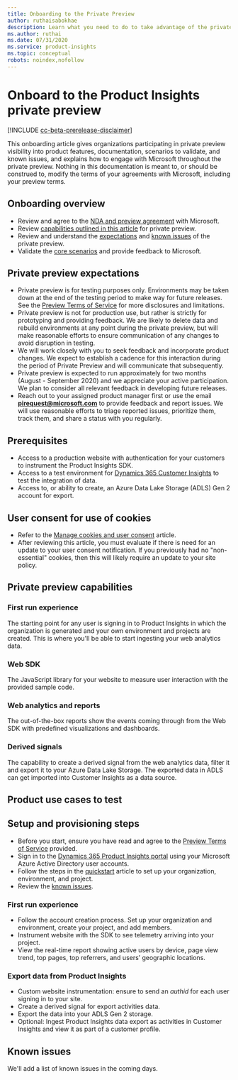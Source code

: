 ```yaml
---
title: Onboarding to the Private Preview
author: ruthaisabokhae
description: Learn what you need to do to take advantage of the private preview capabilities of Dynamics 365 Product Insights
ms.author: ruthai
ms.date: 07/31/2020
ms.service: product-insights
ms.topic: conceptual
robots: noindex,nofollow
---
```


# Onboard to the Product Insights private preview

[!INCLUDE [cc-beta-prerelease-disclaimer]( ../includes/cc-beta-prerelease-disclaimer.md)]

This onboarding article gives organizations participating in private preview visibility into product features, documentation, scenarios to validate, and known issues, and explains how to engage with Microsoft throughout the private preview. Nothing in this documentation is meant to, or should be construed to, modify the terms of your agreements with Microsoft, including your preview terms.

## Onboarding overview

*	Review and agree to the [NDA and preview agreement](../preview/preview-terms.md) with Microsoft.  
*	Review [capabilities outlined in this article](#private-preview-capabilities) for private preview.  
*	Review and understand the [expectations](#private-preview-expectations) and [known issues](#known-issues) of the private preview.  
*	Validate the [core scenarios](#product-use-cases-to-test) and provide feedback to Microsoft.

## Private preview expectations

*	Private preview is for testing purposes only. Environments may be taken down at the end of the testing period to make way for future releases. See the [Preview Terms of Service](../preview/preview-terms.md) for more disclosures and limitations.  
*	Private preview is not for production use, but rather is strictly for prototyping and providing feedback. We are likely to delete data and rebuild environments at any point during the private preview, but will make reasonable efforts to ensure communication of any changes to avoid disruption in testing.   
*	We will work closely with you to seek feedback and incorporate product changes. We expect to establish a cadence for this interaction during the period of Private Preview and will communicate that subsequently.  
*	Private preview is expected to run approximately for two months (August - September 2020) and we appreciate your active participation. We plan to consider all relevant feedback  in developing future releases.  
*	Reach out to your assigned product manager first or use the email **[pirequest@microsoft.com](mailto:pirequest@microsoft.com)** to provide feedback and report issues. We will use reasonable efforts to triage reported issues, prioritize them, track them, and share a status with you regularly.  
	
## Prerequisites

*	Access to a production website with authentication for your customers to instrument the Product Insights SDK.
*	Access to a test environment for [Dynamics 365 Customer Insights](https://dynamics.microsoft.com/ai/customer-insights/) to test the integration of data.
*	Access to, or ability to create, an Azure Data Lake Storage (ADLS) Gen 2 account for export.

## User consent for use of cookies

*	Refer to the [Manage cookies and user consent](user-consent-storage.md) article.
*	After reviewing this article, you must evaluate if there is need for an update to your user consent notification. If you previously had no "non-essential" cookies, then this will likely require an update to your site policy.

## Private preview capabilities

### First run experience

The starting point for any user is signing in to Product Insights in which the organization is generated and your own environment and projects are created. This is where you'll be able to start ingesting your web analytics data.

### Web SDK

The JavaScript library for your website to measure user interaction with the provided sample code.

### Web analytics and reports

The out-of-the-box reports show the events coming through from the Web SDK with predefined visualizations and dashboards.

### Derived signals

The capability to create a derived signal from the web analytics data, filter it and export it to your Azure Data Lake Storage. The exported data in ADLS can get imported into Customer Insights as a data source.

## Product use cases to test

## Setup and provisioning steps

*	Before you start, ensure you have read and agree to the [Preview Terms of Service](../preview/preview-terms.md) provided.
*	Sign in to the [Dynamics 365 Product Insights portal](https://pi.dynamics.com) using your Microsoft Azure Active Directory user accounts.
*	Follow the steps in the [quickstart](quickstart-product-insights.md) article to set up your organization, environment, and project.
*	Review the [known issues](#known-issues).

### First run experience

* Follow the account creation process. Set up your organization and environment, create your project, and add members.
* Instrument website with the SDK to see telemetry arriving into your project.
*	View the real-time report showing active users by device, page view trend, top pages, top referrers, and users’ geographic locations.

### Export data from Product Insights

  *	Custom website instrumentation: ensure to send an *authid* for each user signing in to your site.
  *	Create a derived signal for export activities data.
  *	Export the data into your ADLS Gen 2 storage.
  *	Optional: Ingest Product Insights data export as activities in Customer Insights and view it as part of a customer profile.

## Known issues

We'll add a list of known issues in the coming days.

<!-- As we continue to work on the product and refine the experience, we are aware of a few outstanding issues, so please bear these in mind as you experience the product. -->
